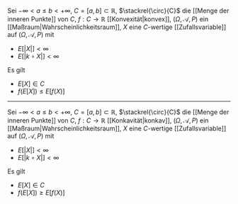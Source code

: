 Sei $-\infty \lt a \le b \lt +\infty$, $C = [a, b] \subset \mathbb{R}$, $\stackrel{\circ}{C}$ die [[Menge der inneren Punkte]] von $C$, $f : C \to \mathbb{R}$ [[Konvexität|konvex]], $(\Omega, \mathcal{A}, P)$ ein [[Maßraum|Wahrscheinlichkeitsraum]], $X$ eine $C$-wertige [[Zufallsvariable]] auf $(\Omega, \mathcal{A}, P)$ mit
- $E[|X|] \lt \infty$
- $E[|k \circ X|] \lt \infty$

Es gilt
- $E[X] \in C$
- $f(E[X]) \le E[f(X)]$

---

Sei $-\infty \lt a \le b \lt +\infty$, $C = [a, b] \subset \mathbb{R}$, $\stackrel{\circ}{C}$ die [[Menge der inneren Punkte]] von $C$, $f : C \to \mathbb{R}$ [[Konkavität|konkav]], $(\Omega, \mathcal{A}, P)$ ein [[Maßraum|Wahrscheinlichkeitsraum]], $X$ eine $C$-wertige [[Zufallsvariable]] auf $(\Omega, \mathcal{A}, P)$ mit
- $E[|X|] \lt \infty$
- $E[|k \circ X|] \lt \infty$

Es gilt
- $E[X] \in C$
- $f(E[X]) \ge E[f(X)]$
